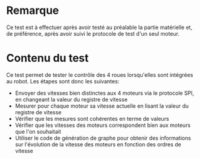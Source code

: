 # Remarque
Ce test est à effectuer après avoir testé au préalable la partie matérielle et, de préférence, après avoir suivi le protocole de test d'un seul moteur.

# Contenu du test
Ce test permet de tester le contrôle des 4 roues lorsqu'elles sont intégrées au robot.
Les étapes sont donc les suivantes: 
- Envoyer des vitesses bien distinctes aux 4 moteurs via le protocole SPI, en changeant la valeur du registre de vitesse
- Mesurer pour chaque moteur sa vitesse actuelle en lisant la valeur du registre de vitesse
- Vérifier que les mesures sont cohérentes en terme de valeurs
- Vérifier que les vitesses des moteurs correspondent bien aux moteurs que l'on souhaitait
- Utiliser le code de génération de graphe pour obtenir des informations sur l'évolution de la vitesse des moteurs en fonction des ordres de vitesse

